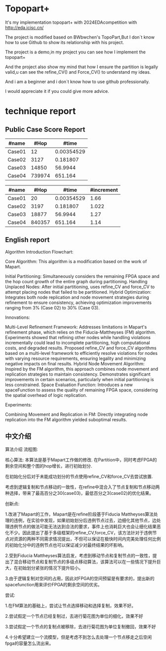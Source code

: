 # Topopart+
It's my implementation topopart+ with 2024EDAcompetition with http://eda.icisc.cn/

The project is modified based on BWbwchen's TopoPart,But I don`t know how to use Github to show its relationship with his project.

The project is a demo,in my project you can see how I implement the topopart+

And the project also show my mind that how I ensure the partition is legally valid,u can see the refine_CV() and Force_CV() to understand my ideas.

And i am a beginner and i don`t know how to use github professionally.

I would appreciate it if you could give more advice.

# technique report 

## Public Case Score Report

| #name  | #Hop   | #time    |
|--------|--------|----------|
| Case01 | 12     | 0.00354529 |
| Case02 | 3127   | 0.181807   |
| Case03 | 14850  | 56.9944    |
| Case04 | 739974 | 651.164    |

| #name  | #Hop    | #time    | #increment |
|--------|---------|----------|------------|
| Case01 | 20      | 0.00354529 | 1.66       |
| Case02 | 3197    | 0.181807   | 1.022      |
| Case03 | 18877   | 56.9944    | 1.27       |
| Case04 | 840357  | 651.164    | 1.14       |

## English report
Algorithm Introduction
Flowchart:

Core Algorithm:
This algorithm is a modification based on the work of Mapart.

Initial Partitioning: Simultaneously considers the remaining FPGA space and the hop count growth of the entire graph during partitioning.
Handling Unplaced Nodes: After initial partitioning, uses refine_CV and force_CV to attempt placing nodes that failed to be partitioned.
Hybrid Optimization: Integrates both node replication and node movement strategies during refinement to ensure consistency, achieving optimization improvements ranging from 3% (Case 02) to 30% (Case 03).

Innovations:

Multi-Level Refinement Framework:
Addresses limitations in Mapart's refinement phase, which relies on the Fiducia-Mattheyses (FM) algorithm. Experiments showed that refining other nodes while handling violations incrementally could lead to incomplete partitioning, high computational costs, and degraded results.
Proposed refine_CV and force_CV algorithms based on a multi-level framework to efficiently resolve violations for nodes with varying resource requirements, ensuring legality and minimizing negative impacts on final results.
Hybrid Node Movement Algorithm:
Inspired by the FM algorithm, this approach combines node movement and replication strategies to maintain consistency.
Demonstrates significant improvements in certain scenarios, particularly when initial partitioning is less constrained.
Space Evaluation Function:
Introduces a new spaceFunction to assess the quality of remaining FPGA space, considering the spatial overhead of logic replication.

Experiments:

Combining Movement and Replication in FM: Directly integrating node replication into the FM algorithm yielded suboptimal results.

## 中文介绍
算法介绍
流程图:

核心算法:
本算法是基于Mapart工作做的修改.
在Partition中，同时考虑FPGA的剩余空间和整个图的hop增长，进行初始划分.

在初始化分后对于未能成功划分的节点使用refine_CV和force_CV去尝试放置.

考虑到逻辑复制和节点移动的一致性，在refine中混合入了节点复制和节点移动两种选择，带来了最高百分之30(case03)，最低百分之3(case02)的优化结果。

创新点:

1.改进了Mapart的工作，Mapart是在refine阶段基于Fiducia Mattheyses算法处理的违例，在实验中发现，如果初始划分后违例节点过去，边细化其他节点，边处理违例节点的做法可能无法达到合法的要求，事件上也消耗巨大也会让细化结果恶化不少。因此提出了基于多级框架的refine_CV,force_CV，该方法针对于违例节点对资源的两种不同需求情况提出，不但可以保证在极快时间内完美处理任何比例的初始化分中的违例节点也可以保证减少对最终结果的坏影响。

2.受到Fiducia Mattheyses算法启发，考虑到移动节点和复制节点的一致性，提出了混合移动节点和复制节点的多级点移动算法，该算法可以在一些情况下提升巨大，在初始划分紧张的情况下提升较小。

3.由于逻辑复制对空间的占用，因此对FPGA的空间预留是有要求的，提出新的spacefunction用来评价FPGA的剩余空间的优劣。

尝试:

1.在FM算法的基础上，尝试让节点选择移动和选择复制，效果不好。

2.尝试假定一个节点已经复制过，去进行菊花图为单位的细化，效果不好

3.尝试假定一个节点的复制点被移除，去进行菊花图为单位复制撤回，效果不好

4.十分希望建立一个流模型，但是考虑不到怎么去处理一个节点移走之后空闲fpga的容量怎么流出来。
